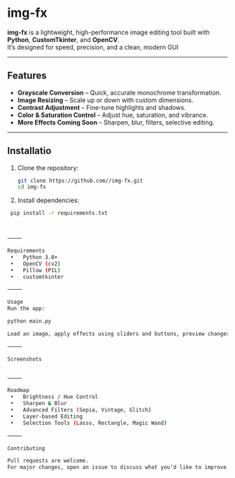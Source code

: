 # img-fx
**img-fx** is a lightweight, high-performance image editing tool built with **Python**, **CustomTkinter**, and **OpenCV**.  
It’s designed for speed, precision, and a clean, modern GUI 

---

## Features
- **Grayscale Conversion** – Quick, accurate monochrome transformation.
- **Image Resizing** – Scale up or down with custom dimensions.
- **Contrast Adjustment** – Fine-tune highlights and shadows.
- **Color & Saturation Control** – Adjust hue, saturation, and vibrance.
- **More Effects Coming Soon** – Sharpen, blur, filters, selective editing.

---

## Installatio
1. Clone the repository:
   ```bash
   git clone https://github.com//img-fx.git
   cd img-fx

2.	Install dependencies:
   ```bash
    pip install -r requirements.txt



⸻

Requirements
	•	Python 3.8+
	•	OpenCV (cv2)
	•	Pillow (PIL)
	•	customtkinter

⸻

Usage
Run the app:

python main.py

Load an image, apply effects using sliders and buttons, preview changes instantly, and save your output.

⸻

Screenshots


⸻

Roadmap
	•	Brightness / Hue Control
	•	Sharpen & Blur
	•	Advanced Filters (Sepia, Vintage, Glitch)
	•	Layer-based Editing
	•	Selection Tools (Lasso, Rectangle, Magic Wand)

⸻

Contributing

Pull requests are welcome.
For major changes, open an issue to discuss what you’d like to improve.